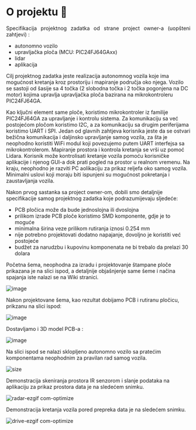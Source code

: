 # O projektu 🚗
<p align="justify">
Specifikacija projektnog zadatka od strane project owner-a (uopšteni zahtjevi) :
  
- autonomno vozilo
- upravljačka ploča (MCU: PIC24FJ64GAxx)
- lidar
- aplikacija
  
Cilj projektnog zadatka jeste realizacija autonomnog vozila koje ima mogućnost kretanja kroz prostoriju i mapiranje područja oko njega. Vozilo se sastoji od šasije sa 4 točka (2 slobodna točka i 2 točka pogonjena na DC motor) kojima upravlja upravljačka ploča bazirana na mikrokontroleru PIC24FJ64GA. 
</p>
Kao ključni element same ploče, koristimo mikrokontroler iz familije PIC24FJ64GA za upravljanje i kontrolu sistema. Za komunikaciju sa već postojećom pločom koristimo I2C, a za komunikaciju sa drugim periferijama koristimo UART i SPI.
Jedan od glavnih zahtjeva korisnika jeste da se ostvari bežična komunikacija i daljinsko upravljanje samog vozila, za šta je neophodno koristiti WiFi modul koji povezujemo putem UART interfejsa sa mikrokontrolerom.
Mapiranje prostora i kontrola kretanja se vrši uz pomoć Lidara. Korisnik može kontrolisati kretanje vozila pomoću korisničke aplikacije i njenog GUI-a dok prati pogled na prostor u realnom vremenu.
Na kraju, neophodno je razviti PC aolikaciju za prikaz reljefa oko samog vozila. Minimalni uslovi koji moraju biti ispunjeni su mogućnost pokretanja i zaustavljanja vozila.



Nakon prvog sastanka sa project owner-om, dobili smo detaljnije specifikacije samog projektnog zadatka koje podrazumijevaju sljedeće:
- PCB pločica može da bude jednoslojna ili dvoslojna
- prilikom izrade PCB ploče koristimo SMD komponente, gdje je to moguće
- minimalna širina veze prilikom rutiranja iznosi 0.254 mm
- nije potrebno projektovati dodatno napajanje,  dovoljno je koristiti već postojeće
- budžet za narudzbu i kupovinu komponenata ne bi trebalo da prelazi 30 dolara

Početna šema, neophodna za izradu i projektovanje štampane ploče prikazana je na slici ispod, a detaljnije objašnjenje same šeme i načina spajanja iste nalazi se na Wiki stranici.


![image](https://github.com/codeandrelax/2DSpaceMapping_A/assets/127949851/2f7372e2-dae2-4764-a45e-1873a220e018)

Nakon projektovane šema, kao rezultat dobijamo PCB i rutiranu pločicu, prikzanu na slici ispod:

![image](https://github.com/codeandrelax/2DSpaceMapping_A/assets/127949851/6fed7947-294c-46de-b49b-b1b22bd3d8e7)

Dostavljamo i 3D model PCB-a :

![image](https://github.com/codeandrelax/2DSpaceMapping_A/assets/127949851/f9999e05-9234-46d4-8bc6-666b6d9066e5)

Na slici ispod se nalazi sklopljeno autonomno vozilo sa pratećim komponentama neophodnim za pravilan rad samog vozila.

![size](https://github.com/codeandrelax/2DSpaceMapping_A/assets/127949851/459205ed-d0a2-4750-8809-29c22ccc8fbd)

Demonstracija skeniranja prostora IR senzorom i slanje podataka na aplikaciju za prikaz prostora data je na sledećem snimku.

![radar-ezgif com-optimize](https://github.com/codeandrelax/2DSpaceMapping_A/assets/117661784/7efa6d1f-04dd-4f3f-a125-2b5ae2cb0a6d)

Demonstracija kretanja vozila pored prepreka data je na sledećem snimku.

![drive-ezgif com-optimize](https://github.com/codeandrelax/2DSpaceMapping_A/assets/117661784/4cef959a-57d1-4617-9e94-70d19f6dd524)

